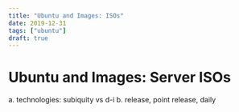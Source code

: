```yaml
---
title: "Ubuntu and Images: ISOs"
date: 2019-12-31
tags: ["ubuntu"]
draft: true
---
```


# Ubuntu and Images: Server ISOs

a. technologies: subiquity vs d-i
b. release, point release, daily
